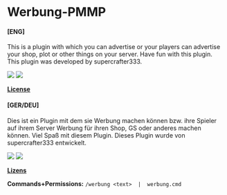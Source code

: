 
# Werbung-PMMP
#### [ENG]
This is a plugin with which you can advertise or your players can advertise your shop, plot or other things on your server. Have fun with this plugin. This plugin was developed by supercrafter333.

[![](https://poggit.pmmp.io/shield.state/Werbung-PMMP)](https://poggit.pmmp.io/p/Werbung-PMMP)
<a href="https://poggit.pmmp.io/p/Werbung-PMMP"><img src="https://poggit.pmmp.io/shield.state/Werbung-PMMP"></a>

**[License](/LICENSE)**


#### [GER/DEU]
Dies ist ein Plugin mit dem sie Werbung machen können bzw. ihre Spieler auf ihrem Server Werbung für ihren Shop, GS oder anderes machen können. Viel Spaß mit diesem Plugin. Dieses Plugin wurde von supercrafter333 entwickelt.

[![](https://poggit.pmmp.io/shield.state/Werbung-PMMP)](https://poggit.pmmp.io/p/Werbung-PMMP)
<a href="https://poggit.pmmp.io/p/Werbung-PMMP"><img src="https://poggit.pmmp.io/shield.state/Werbung-PMMP"></a>


**[Lizens](/LICENSE)**

**Commands+Permissions:**
`/werbung <text>  |  werbung.cmd`
